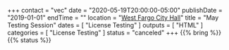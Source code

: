 +++
contact = "vec"
date = "2020-05-19T20:00:00-05:00"
publishDate = "2019-01-01"
endTime = ""
location = "[West Fargo City Hall](/places/west-fargo-city-hall/)"
title = "May Testing Session"
dates = [ "License Testing" ]
outputs = [ "HTML" ]
categories = [ "License Testing" ]
status = "canceled"
+++
{{% bring %}}
{{% status %}}

